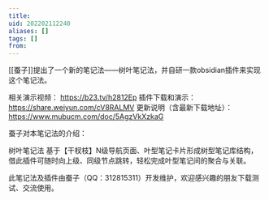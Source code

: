 ```yaml
---
title: 
uid: 202202112240
aliases: []
tags: []
from: 
---
```

[[蚕子]]提出了一个新的笔记法——树叶笔记法，并自研一款obsidian插件来实现这个笔记法。

相关演示视频： https://b23.tv/h2812Ep
插件下载和演示： https://share.weiyun.com/cV8RALMV
更新说明（含最新下载地址）： https://www.mubucm.com/doc/5AgzVkXzkaG

蚕子对本笔记法的介绍：

树叶笔记法 基于【干杈枝】N级导航页面、叶型笔记卡片形成树型笔记库结构，借此插件可随时向上级、同级节点跳转，轻松完成叶型笔记间的聚合与关联。

此笔记法及插件由蚕子（QQ：312815311）开发维护，欢迎感兴趣的朋友下载测试、交流使用。